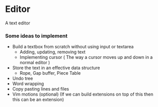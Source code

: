 # Editor
A text editor


### Some ideas to implement
- Build a textbox from scratch without using input or textarea
  - Adding, updating, removing text
  - Implementing cursor ( The way a cursor moves up and down in a normal editor )
- Store the text in an effective data structure
  - Rope, Gap buffer, Piece Table
- Undo tree
- Word wrapping
- Copy pasting lines and files
- Vim motions (optional) (If we can build extensions on top of this then this can be an extension)
